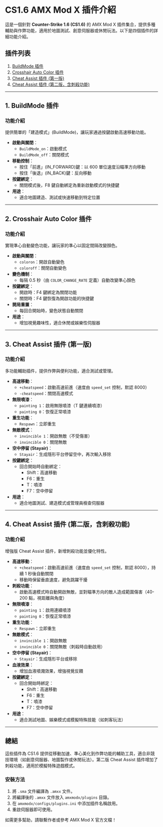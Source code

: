 # CS1.6 AMX Mod X 插件介紹

這是一個針對 **Counter-Strike 1.6 (CS1.6)** 的 AMX Mod X 插件集合，提供多種輔助與作弊功能，適用於地圖測試、創意伺服器或休閒玩法。以下是四個插件的詳細功能介紹。

## 插件列表

1. [BuildMode 插件](#1-buildmode-插件)
2. [Crosshair Auto Color 插件](#2-crosshair-auto-color-插件)
3. [Cheat Assist 插件 (第一版)](#3-cheat-assist-插件-第一版)
4. [Cheat Assist 插件 (第二版，含刺殺功能)](#4-cheat-assist-插件-第二版含刺殺功能)

---

## 1. BuildMode 插件

### 功能介紹
提供簡單的「建造模式」(BuildMode)，讓玩家通過按鍵啟動高速移動功能。

- **啟動與關閉**：
  - `BuildMode_on`：啟動模式
  - `BuildMode_off`：關閉模式
- **移動控制**：
  - 按住「前進」(IN_FORWARD)鍵：以 600 單位速度沿瞄準方向移動
  - 按住「後退」(IN_BACK)鍵：反向移動
- **按鍵綁定**：
  - 關閉模式後，F8 鍵自動綁定為重新啟動模式的快捷鍵
- **用途**：
  - 適合地圖建造、測試或快速移動到特定位置

---

## 2. Crosshair Auto Color 插件

### 功能介紹
實現準心自動變色功能，讓玩家的準心以固定間隔改變顏色。

- **啟動與關閉**：
  - `coloron`：開啟自動變色
  - `coloroff`：關閉自動變色
- **變色機制**：
  - 每隔 0.5 秒（由 `COLOR_CHANGE_RATE` 定義）自動改變準心顏色
- **按鍵綁定**：
  - 開啟時：F4 鍵綁定為關閉功能
  - 關閉時：F4 鍵恢復為開啟功能的快捷鍵
- **開局重置**：
  - 每回合開始時，變色狀態自動關閉
- **用途**：
  - 增加視覺趣味性，適合休閒或娛樂性伺服器

---

## 3. Cheat Assist 插件 (第一版)

### 功能介紹
多功能輔助插件，提供作弊與便利功能，適合測試或管理。

- **高速移動**：
  - `+cheatspeed`：啟動高速前進（速度由 `speed_set` 控制，默認 8000）
  - `-cheatspeed`：關閉高速模式
- **無限噴漆**：
  - `painting 1`：啟用無限噴漆（T 鍵連續噴漆）
  - `painting 0`：恢復正常噴漆
- **重生功能**：
  - `Respawn`：立即重生
- **無敵模式**：
  - `invincible 1`：開啟無敵（不受傷害）
  - `invincible 0`：關閉無敵
- **空中停留 (Stayair)**：
  - `Stayair`：生成隱形平台停留空中，再次輸入移除
- **按鍵綁定**：
  - 回合開始時自動綁定：
    - Shift：高速移動
    - F6：重生
    - T：噴漆
    - F7：空中停留
- **用途**：
  - 適合地圖測試、建造模式或管理員檢查伺服器

---

## 4. Cheat Assist 插件 (第二版，含刺殺功能)

### 功能介紹
增強版 Cheat Assist 插件，新增刺殺功能並優化特性。

- **高速移動**：
  - `+cheatspeed`：啟動高速前進（速度由 `speed_set` 控制，默認 8000），持續 1 秒後自動關閉
  - 移動時保留垂直速度，避免跳躍干擾
- **刺殺功能**：
  - 啟動高速模式時自動開啟無敵，並對瞄準方向的敵人造成範圍傷害（40-200 點，視距離與角度）
- **無限噴漆**：
  - `painting 1`：啟用連續噴漆
  - `painting 0`：恢復正常噴漆
- **重生功能**：
  - `Respawn`：立即重生
- **無敵模式**：
  - `invincible 1`：開啟無敵
  - `invincible 0`：關閉無敵（刺殺時自動啟用）
- **空中停留 (Stayair)**：
  - `Stayair`：生成隱形平台或移除
- **血液效果**：
  - 增加血液噴濺效果，增強視覺反饋
- **按鍵綁定**：
  - 回合開始時綁定：
    - Shift：高速移動
    - F6：重生
    - T：噴漆
    - F7：空中停留
- **用途**：
  - 適合測試地圖、娛樂模式或模擬特殊技能（如刺客玩法）

---

## 總結

這些插件為 CS1.6 提供從移動加速、準心美化到作弊功能的輔助工具，適合非競技環境（如創意伺服器、地圖製作或休閒玩法）。第二版 Cheat Assist 插件增加了刺殺功能，適用於模擬特殊遊戲模式。

### 安裝方法
1. 將 `.sma` 文件編譯為 `.amxx` 文件。
2. 將編譯後的 `.amxx` 文件放入 `amxmodx/plugins` 目錄。
3. 在 `amxmodx/configs/plugins.ini` 中添加插件名稱啟用。
4. 重啟伺服器即可使用。

如需更多幫助，請聯繫作者或參考 AMX Mod X 官方文檔！
